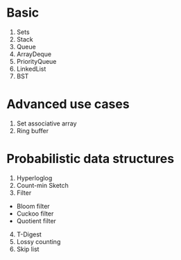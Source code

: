 # Basic
1. Sets
2. Stack
3. Queue
4. ArrayDeque
5. PriorityQueue
6. LinkedList
7. BST

# Advanced use cases
1. Set associative array
2. Ring buffer

# Probabilistic data structures
1. Hyperloglog
2. Count-min Sketch
3. Filter
  * Bloom filter
  * Cuckoo filter
  * Quotient filter
4. T-Digest
5. Lossy counting
6. Skip list
